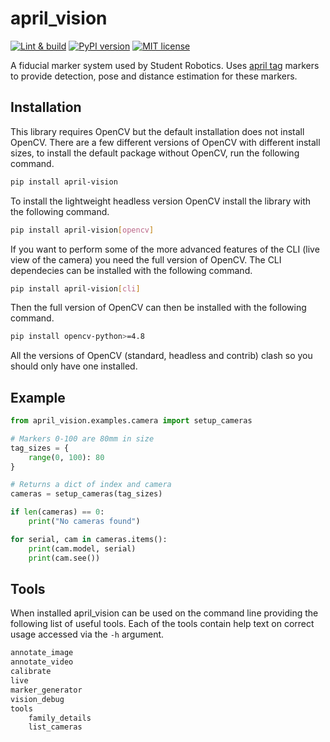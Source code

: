 # april_vision

[![Lint & build](https://github.com/WillB97/april_vision/actions/workflows/test_build.yml/badge.svg)](https://github.com/WillB97/april_vision/actions/workflows/test_build.yml)
[![PyPI version](https://badge.fury.io/py/april-vision.svg)](https://badge.fury.io/py/april-vision)
[![MIT license](https://img.shields.io/badge/license-MIT-brightgreen.svg?style=flat)](https://opensource.org/licenses/MIT)

A fiducial marker system used by Student Robotics.
Uses [april tag](https://april.eecs.umich.edu/software/apriltag) markers to provide detection, pose and distance estimation for these markers.

## Installation

This library requires OpenCV but the default installation does not install OpenCV. There are a few different versions of OpenCV with different install sizes, to install the default package without OpenCV, run the following command.

```bash
pip install april-vision
```

To install the lightweight headless version OpenCV install the library with the following command.

```bash
pip install april-vision[opencv]
```

If you want to perform some of the more advanced features of the CLI (live view of the camera) you need the full version of OpenCV.
The CLI dependecies can be installed with the following command.

```bash
pip install april-vision[cli]
```

Then the full version of OpenCV can then be installed with the following command.

```bash
pip install opencv-python>=4.8
```

All the versions of OpenCV (standard, headless and contrib) clash so you should only have one installed.

## Example

```python
from april_vision.examples.camera import setup_cameras

# Markers 0-100 are 80mm in size
tag_sizes = {
    range(0, 100): 80
}

# Returns a dict of index and camera
cameras = setup_cameras(tag_sizes)

if len(cameras) == 0:
    print("No cameras found")

for serial, cam in cameras.items():
    print(cam.model, serial)
    print(cam.see())
```

## Tools

When installed april_vision can be used on the command line providing the following list of useful tools. Each of the tools contain help text on correct usage accessed via the `-h` argument.

```bash
annotate_image
annotate_video
calibrate
live
marker_generator
vision_debug
tools
    family_details
    list_cameras
```

